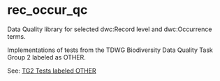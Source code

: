 # rec_occur_qc
Data Quality library for selected dwc:Record level and dwc:Occurrence terms.

Implementations of tests from the TDWG Biodiversity Data Quality Task Group 2 labeled as OTHER. 

See: [TG2 Tests labeled OTHER](https://github.com/tdwg/bdq/issues?q=is%3Aopen+label%3AOTHER+NOT+measure)



